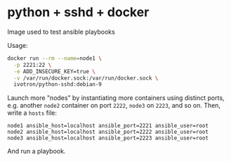 # python + sshd + docker

Image used to test ansible playbooks

Usage:

```bash
docker run --rm --name=node1 \
  -p 2221:22 \
  -e ADD_INSECURE_KEY=true \
  -v /var/run/docker.sock:/var/run/docker.sock \
  ivotron/python-sshd:debian-9
```

Launch more "nodes" by instantiating more containers using distinct 
ports, e.g. another `node2` container on port `2222`, `node3` on 
`2223`, and so on. Then, write a `hosts` file:

```
node1 ansible_host=localhost ansible_port=2221 ansible_user=root
node2 ansible_host=localhost ansible_port=2222 ansible_user=root
node3 ansible_host=localhost ansible_port=2223 ansible_user=root
```

And run a playbook.
